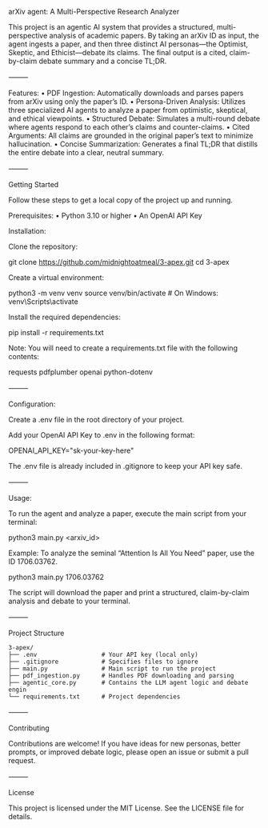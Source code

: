 arXiv agent: A Multi-Perspective Research Analyzer

This project is an agentic AI system that provides a structured, multi-perspective analysis of academic papers. By taking an arXiv ID as input, the agent ingests a paper, and then three distinct AI personas—the Optimist, Skeptic, and Ethicist—debate its claims. The final output is a cited, claim-by-claim debate summary and a concise TL;DR.

⸻

Features:
	•	PDF Ingestion: Automatically downloads and parses papers from arXiv using only the paper’s ID.
	•	Persona-Driven Analysis: Utilizes three specialized AI agents to analyze a paper from optimistic, skeptical, and ethical viewpoints.
	•	Structured Debate: Simulates a multi-round debate where agents respond to each other’s claims and counter-claims.
	•	Cited Arguments: All claims are grounded in the original paper’s text to minimize hallucination.
	•	Concise Summarization: Generates a final TL;DR that distills the entire debate into a clear, neutral summary.

⸻

Getting Started

Follow these steps to get a local copy of the project up and running.

Prerequisites:
	•	Python 3.10 or higher
	•	An OpenAI API Key

Installation:

Clone the repository:

git clone https://github.com/midnightoatmeal/3-apex.git
cd 3-apex

Create a virtual environment:

python3 -m venv venv
source venv/bin/activate  # On Windows: venv\Scripts\activate

Install the required dependencies:

pip install -r requirements.txt

Note: You will need to create a requirements.txt file with the following contents:

requests
pdfplumber
openai
python-dotenv


⸻

Configuration:

Create a .env file in the root directory of your project.

Add your OpenAI API Key to .env in the following format:

OPENAI_API_KEY="sk-your-key-here"

The .env file is already included in .gitignore to keep your API key safe.

⸻

Usage:

To run the agent and analyze a paper, execute the main script from your terminal:

python3 main.py <arxiv_id>

Example:
To analyze the seminal “Attention Is All You Need” paper, use the ID 1706.03762.

python3 main.py 1706.03762

The script will download the paper and print a structured, claim-by-claim analysis and debate to your terminal.

⸻

Project Structure
```
3-apex/
├── .env                  # Your API key (local only)
├── .gitignore            # Specifies files to ignore
├── main.py               # Main script to run the project
├── pdf_ingestion.py      # Handles PDF downloading and parsing
├── agentic_core.py       # Contains the LLM agent logic and debate engin
└── requirements.txt      # Project dependencies
```

⸻

Contributing

Contributions are welcome!
If you have ideas for new personas, better prompts, or improved debate logic, please open an issue or submit a pull request.

⸻

License

This project is licensed under the MIT License.
See the LICENSE file for details.